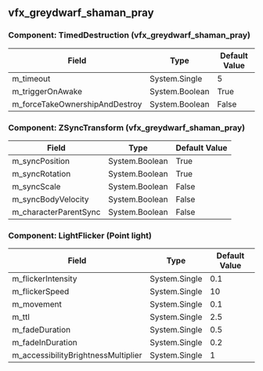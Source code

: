 ## vfx_greydwarf_shaman_pray

### Component: TimedDestruction (vfx_greydwarf_shaman_pray)

|Field|Type|Default Value|
|---|---|---|
|m_timeout|System.Single|5|
|m_triggerOnAwake|System.Boolean|True|
|m_forceTakeOwnershipAndDestroy|System.Boolean|False|

### Component: ZSyncTransform (vfx_greydwarf_shaman_pray)

|Field|Type|Default Value|
|---|---|---|
|m_syncPosition|System.Boolean|True|
|m_syncRotation|System.Boolean|True|
|m_syncScale|System.Boolean|False|
|m_syncBodyVelocity|System.Boolean|False|
|m_characterParentSync|System.Boolean|False|

### Component: LightFlicker (Point light)

|Field|Type|Default Value|
|---|---|---|
|m_flickerIntensity|System.Single|0.1|
|m_flickerSpeed|System.Single|10|
|m_movement|System.Single|0.1|
|m_ttl|System.Single|2.5|
|m_fadeDuration|System.Single|0.5|
|m_fadeInDuration|System.Single|0.2|
|m_accessibilityBrightnessMultiplier|System.Single|1|

